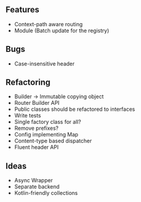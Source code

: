 ## Features

* Context-path aware routing
* Module (Batch update for the registry)


## Bugs

* Case-insensitive header


## Refactoring

* Builder -> Immutable copying object
* Router Builder API
* Public classes should be refactored to interfaces
* Write tests
* Single factory class for all?
* Remove prefixes?
* Config implementing Map
* Content-type based dispatcher
* Fluent header API


## Ideas

* Async Wrapper
* Separate backend
* Kotlin-friendly collections
